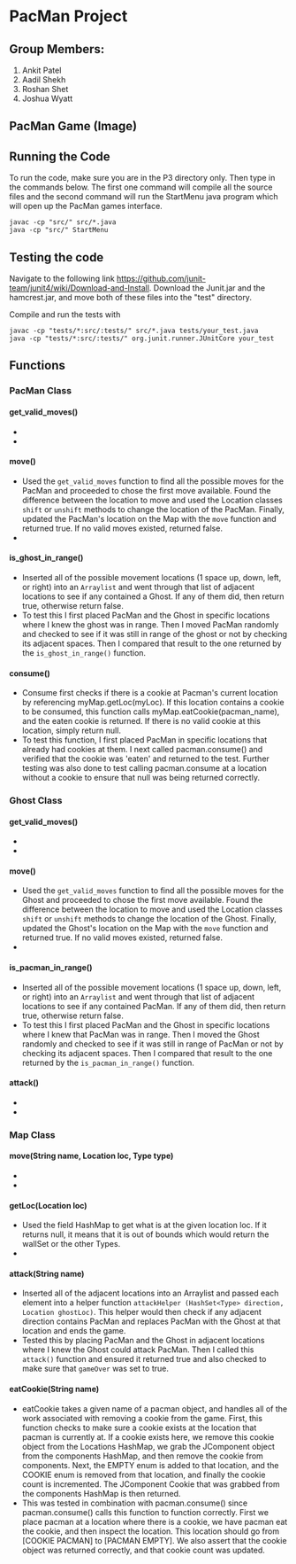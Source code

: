 # PacMan Project

## Group Members:
1. Ankit Patel
2. Aadil Shekh
3. Roshan Shet
4. Joshua Wyatt

## PacMan Game (Image)


## Running the Code
To run the code, make sure you are in the P3 directory only. Then type in the commands below. The first one command will compile all the source files and the second command will run the StartMenu java program which will open up the PacMan games interface.
```
javac -cp "src/" src/*.java
java -cp "src/" StartMenu
```

## Testing the code
Navigate to the following link <https://github.com/junit-team/junit4/wiki/Download-and-Install>.
Download the Junit.jar and the hamcrest.jar, and move both of these files into the "test" directory.

Compile and run the tests with
```
javac -cp "tests/*:src/:tests/" src/*.java tests/your_test.java
java -cp "tests/*:src/:tests/" org.junit.runner.JUnitCore your_test
```

## Functions

### PacMan Class

#### get_valid_moves()
- 
- 

#### move()
- Used the `get_valid_moves` function to find all the possible moves for the PacMan and proceeded to chose the first move available. Found the difference between the location to move and used the Location classes `shift` or `unshift` methods to change the location of the PacMan. Finally, updated the PacMan's location on the Map with the `move` function and returned true. If no valid moves existed, returned false.
- 

#### is_ghost_in_range()
- Inserted all of the possible movement locations (1 space up, down, left, or right) into an `Arraylist` and went through that list of adjacent locations to see if any contained a Ghost. If any of them did, then return true, otherwise return false.
- To test this I first placed PacMan and the Ghost in specific locations where I knew the ghost was in range. Then I moved PacMan randomly and checked to see if it was still in range of the ghost or not by checking its adjacent spaces. Then I compared that result to the one returned by the `is_ghost_in_range()` function.

#### consume()
- Consume first checks if there is a cookie at Pacman's current location by referencing myMap.getLoc(myLoc). If this location contains a cookie to be consumed, this function calls myMap.eatCookie(pacman_name), and the eaten cookie is returned. If there is no valid cookie at this location, simply return null.
- To test this function, I first placed PacMan in specific locations that already had cookies at them. I next called pacman.consume() and verified that the cookie was 'eaten' and returned to the test. Further testing was also done to test calling pacman.consume at a location without a cookie to ensure that null was being returned correctly.

### Ghost Class

#### get_valid_moves()
- 
- 

#### move()
-  Used the `get_valid_moves` function to find all the possible moves for the Ghost and proceeded to chose the first move available. Found the difference between the location to move and used the Location classes `shift` or `unshift` methods to change the location of the Ghost. Finally, updated the Ghost's location on the Map with the `move` function and returned true. If no valid moves existed, returned false.
- 

#### is_pacman_in_range()
- Inserted all of the possible movement locations (1 space up, down, left, or right) into an `Arraylist` and went through that list of adjacent locations to see if any contained PacMan. If any of them did, then return true, otherwise return false.
- To test this I first placed PacMan and the Ghost in specific locations where I knew that PacMan was in range. Then I moved the Ghost randomly and checked to see if it was still in range of PacMan or not by checking its adjacent spaces. Then I compared that result to the one returned by the `is_pacman_in_range()` function.

#### attack()
- 
- 

### Map Class

#### move(String name, Location loc, Type type)
- 
- 

#### getLoc(Location loc)
- Used the field HashMap to get what is at the given location loc. If it returns null, it means that it is out of bounds which would return the wallSet or the other Types.
- 

#### attack(String name)
- Inserted all of the adjacent locations into an Arraylist and passed each element into a helper function `attackHelper (HashSet<Type> direction, Location ghostLoc)`. This helper would then check if any adjacent direction contains PacMan and replaces PacMan with the Ghost at that location and ends the game.
- Tested this by placing PacMan and the Ghost in adjacent locations where I knew the Ghost could attack PacMan. Then I called this `attack()` function and ensured it returned true and also checked to make sure that `gameOver` was set to true.

#### eatCookie(String name)
- eatCookie takes a given name of a pacman object, and handles all of the work associated with removing a cookie from the game. First, this function checks to make sure a cookie exists at the location that pacman is currently at. If a cookie exists here, we remove this cookie object from the Locations HashMap, we grab the JComponent object from the components HashMap, and then remove the cookie from components. Next, the EMPTY enum is added to that location, and the COOKIE enum is removed from that location, and finally the cookie count is incremented. The JComponent Cookie that was grabbed from the components HashMap is then returned.
- This was tested in combination with pacman.consume() since pacman.consume() calls this function to function correctly. First we place pacman at a location where there is a cookie, we have pacman eat the cookie, and then inspect the location. This location should go from [COOKIE PACMAN] to [PACMAN EMPTY]. We also assert that the cookie object was returned correctly, and that cookie count was updated.
